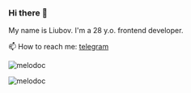 ### Hi there 👋

My name is Liubov. I'm a 28 y.o. frontend developer.

📫 How to reach me: [telegram](https://t.me/melodoc_me)

<p><img align="" src="https://github-readme-stats.vercel.app/api/top-langs/?username=melodoc&layout=compact&hide=css,html" alt="melodoc" /></br></p>

<p><img align="" src="https://github-readme-stats.vercel.app/api?username=melodoc&show_icons=true&hide=contribs" alt="melodoc" /></p>
